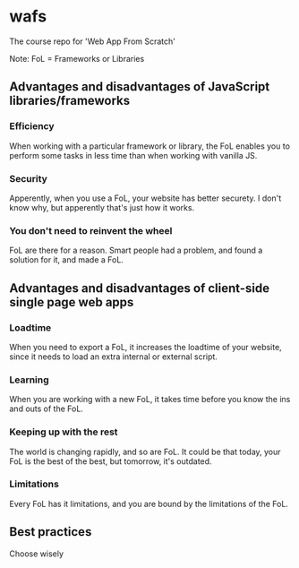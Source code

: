 # wafs
The course repo for 'Web App From Scratch'

Note: FoL = Frameworks or Libraries

## Advantages and disadvantages of JavaScript libraries/frameworks
### Efficiency
When working with a particular framework or library, the FoL enables you to perform some tasks in less time than when working with vanilla JS.

### Security
Apperently, when you use a FoL, your website has better securety. I don't know why, but apperently that's just how it works.

### You don't need to reinvent the wheel
FoL are there for a reason. Smart people had a problem, and found a solution for it, and made a FoL. 

## Advantages and disadvantages of client-side single page web apps
### Loadtime
When you need to export a FoL, it increases the loadtime of your website, since it needs to load an extra internal or external script.

### Learning
When you are working with a new FoL, it takes time before you know the ins and outs of the FoL.

### Keeping up with the rest
The world is changing rapidly, and so are FoL. It could be that today, your FoL is the best of the best, but tomorrow, it's outdated.

### Limitations
Every FoL has it limitations, and you are bound by the limitations of the FoL.

## Best practices
Choose wisely
